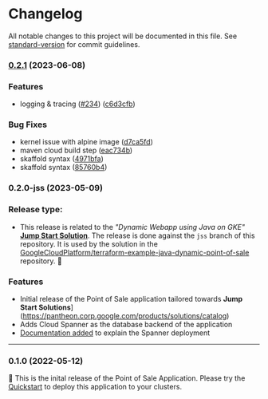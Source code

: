 # Changelog

All notable changes to this project will be documented in this file. See [standard-version](https://github.com/conventional-changelog/standard-version) for commit guidelines.

### [0.2.1](https://github.com/mokkapps/changelog-generator-demo/compare/v0.2.0-jss...v0.2.1) (2023-06-08)


### Features

* logging & tracing ([#234](https://github.com/GoogleCloudPlatform/point-of-sale/issues/234)) ([c6d3cfb](https://github.com/mokkapps/changelog-generator-demo/commits/c6d3cfb99f91b37ccf038247e8a69eeb183b0a57))


### Bug Fixes

* kernel issue with alpine image ([d7ca5fd](https://github.com/mokkapps/changelog-generator-demo/commits/d7ca5fd9c388dcbe3dfbf2e475c548ad7627481c))
* maven cloud build step ([eac734b](https://github.com/mokkapps/changelog-generator-demo/commits/eac734b2db52ec5916b90bea410032187f7f5d18))
* skaffold syntax ([4971bfa](https://github.com/mokkapps/changelog-generator-demo/commits/4971bfae784a6d210f80fe702324a02e3341abfc))
* skaffold syntax ([85760b4](https://github.com/mokkapps/changelog-generator-demo/commits/85760b44eb92d243c47243fd3d757b89fadf8c25))

### 0.2.0-jss (2023-05-09)

### Release type:
- This release is related to the _"Dynamic Webapp using Java on GKE"_
  [**Jump Start Solution**](https://pantheon.corp.google.com/products/solutions/catalog).
  The release is done against the `jss` branch of this repository. It is used
  by the solution in the
  [GoogleCloudPlatform/terraform-example-java-dynamic-point-of-sale](https://github.com/GoogleCloudPlatform/terraform-example-java-dynamic-point-of-sale)
  repository. 🦕


### Features

* Initial release of the Point of Sale application tailored towards
  **Jump Start Solutions**](https://pantheon.corp.google.com/products/solutions/catalog)
* Adds Cloud Spanner as the database backend of the application
* [Documentation added](https://github.com/GoogleCloudPlatform/point-of-sale/blob/jss/docs/spanner.md)
  to explain the Spanner deployment
---

### 0.1.0 (2022-05-12)

🍔 This is the inital release of the Point of Sale Application. Please try the [Quickstart](/docs/quickstart.md) to deploy this application to your clusters.
